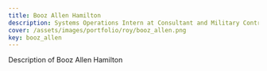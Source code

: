 ```yaml
---
title: Booz Allen Hamilton
description: Systems Operations Intern at Consultant and Military Contractor Booz Allen Hamilton (Air Force Division)
cover: /assets/images/portfolio/roy/booz_allen.png
key: booz_allen
---
```


Description of Booz Allen Hamilton
